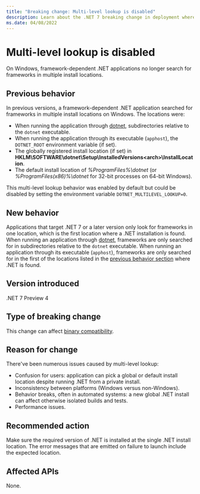 ```yaml
---
title: "Breaking change: Multi-level lookup is disabled"
description: Learn about the .NET 7 breaking change in deployment where multi-level lookup is disabled.
ms.date: 04/08/2022
---
```

# Multi-level lookup is disabled

On Windows, framework-dependent .NET applications no longer search for frameworks in multiple install locations.

## Previous behavior

In previous versions, a framework-dependent .NET application searched for frameworks in multiple install locations on Windows. The locations were:

- When running the application through [dotnet](../../../tools/dotnet.md), subdirectories relative to the `dotnet` executable.
- When running the application through its executable (`apphost`), the `DOTNET_ROOT` environment variable (if set).
- The globally registered install location (if set) in **HKLM\SOFTWARE\dotnet\Setup\InstalledVersions\<arch>\InstallLocation**.
- The default install location of *%ProgramFiles%\dotnet* (or *%ProgramFiles(x86)%\dotnet* for 32-bit processes on 64-bit Windows).

This multi-level lookup behavior was enabled by default but could be disabled by setting the environment variable `DOTNET_MULTILEVEL_LOOKUP=0`.

## New behavior

Applications that target .NET 7 or a later version only look for frameworks in one location, which is the first location where a .NET installation is found. When running an application through [dotnet](../../../tools/dotnet.md), frameworks are only searched for in subdirectories relative to the `dotnet` executable. When running an application through its executable (`apphost`), frameworks are only searched for in the first of the locations listed in the [previous behavior section](#previous-behavior) where .NET is found.

## Version introduced

.NET 7 Preview 4

## Type of breaking change

This change can affect [binary compatibility](../../categories.md#binary-compatibility).

## Reason for change

There've been numerous issues caused by multi-level lookup:

- Confusion for users: application can pick a global or default install location despite running .NET from a private install.
- Inconsistency between platforms (Windows versus non-Windows).
- Behavior breaks, often in automated systems: a new global .NET install can affect otherwise isolated builds and tests.
- Performance issues.

## Recommended action

Make sure the required version of .NET is installed at the single .NET install location. The error messages that are emitted on failure to launch include the expected location.

## Affected APIs

None.
